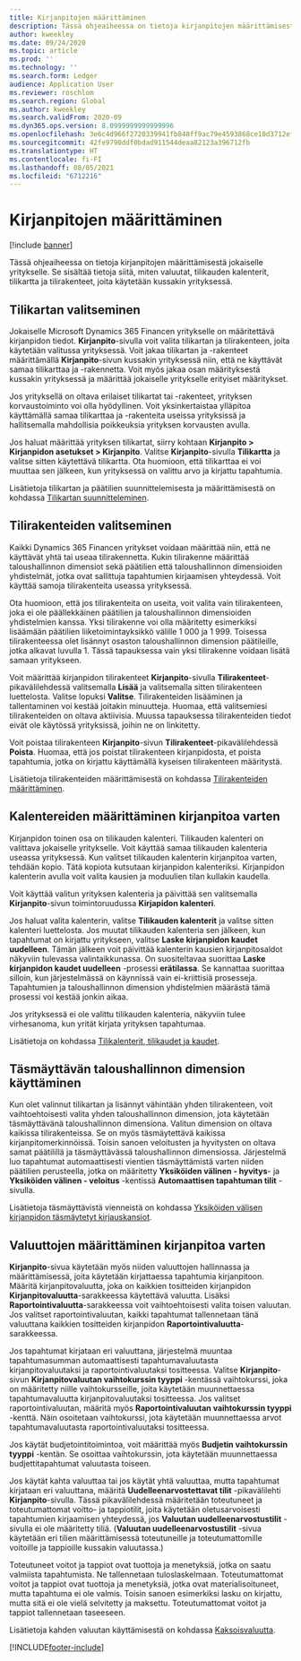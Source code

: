 ```yaml
---
title: Kirjanpitojen määrittäminen
description: Tässä ohjeaiheessa on tietoja kirjanpitojen määrittämisestä jokaiselle yritykselle. Se sisältää tietoja siitä, miten valuutat, tilikauden kalenterit, tilikartta ja tilirakenteet, joita käytetään kussakin yrityksessä.
author: kweekley
ms.date: 09/24/2020
ms.topic: article
ms.prod: ''
ms.technology: ''
ms.search.form: Ledger
audience: Application User
ms.reviewer: roschlom
ms.search.region: Global
ms.author: kweekley
ms.search.validFrom: 2020-09
ms.dyn365.ops.version: 8.0999999999999996
ms.openlocfilehash: 3e6c4d966f2720339941fb848ff9ac79e4593868ce10d3712efbb1ad18a9ceea
ms.sourcegitcommit: 42fe9790ddf0bdad911544deaa82123a396712fb
ms.translationtype: HT
ms.contentlocale: fi-FI
ms.lasthandoff: 08/05/2021
ms.locfileid: "6712216"
---
```

# <a name="configure-ledgers"></a>Kirjanpitojen määrittäminen

[!include [banner](../includes/banner.md)]

Tässä ohjeaiheessa on tietoja kirjanpitojen määrittämisestä jokaiselle yritykselle. Se sisältää tietoja siitä, miten valuutat, tilikauden kalenterit, tilikartta ja tilirakenteet, joita käytetään kussakin yrityksessä.

## <a name="selecting-the-chart-of-accounts"></a>Tilikartan valitseminen

Jokaiselle Microsoft Dynamics 365 Financen yritykselle on määritettävä kirjanpidon tiedot. **Kirjanpito**-sivulla voit valita tilikartan ja tilirakenteen, joita käytetään valitussa yrityksessä. Voit jakaa tilikartan ja -rakenteet määrittämällä **Kirjanpito**-sivun kussakin yrityksessä niin, että ne käyttävät samaa tilikarttaa ja -rakennetta. Voit myös jakaa osan määrityksestä kussakin yrityksessä ja määrittää jokaiselle yritykselle erityiset määritykset.

Jos yrityksellä on oltava erilaiset tilikartat tai -rakenteet, yrityksen korvaustoiminto voi olla hyödyllinen. Voit yksinkertaistaa ylläpitoa käyttämällä samaa tilikarttaa ja -rakenteita useissa yrityksissä ja hallitsemalla mahdollisia poikkeuksia yrityksen korvausten avulla.

Jos haluat määrittää yrityksen tilikartat, siirry kohtaan **Kirjanpito \> Kirjanpidon asetukset \> Kirjanpito**. Valitse **Kirjanpito**-sivulla **Tilikartta** ja valitse sitten käytettävä tilikartta. Ota huomioon, että tilikarttaa ei voi muuttaa sen jälkeen, kun yrityksessä on valittu arvo ja kirjattu tapahtumia.

Lisätietoja tilikartan ja päätilien suunnittelemisesta ja määrittämisestä on kohdassa [Tilikartan suunnitteleminen](plan-chart-of-accounts.md).

## <a name="selecting-account-structures"></a>Tilirakenteiden valitseminen

Kaikki Dynamics 365 Financen yritykset voidaan määrittää niin, että ne käyttävät yhtä tai useaa tilirakennetta. Kukin tilirakenne määrittää taloushallinnon dimensiot sekä päätilien että taloushallinnon dimensioiden yhdistelmät, jotka ovat sallittuja tapahtumien kirjaamisen yhteydessä. Voit käyttää samoja tilirakenteita useassa yrityksessä.

Ota huomioon, että jos tilirakenteita on useita, voit valita vain tilirakenteen, joka ei ole päällekkäinen päätilien ja taloushallinnon dimensioiden yhdistelmien kanssa. Yksi tilirakenne voi olla määritetty esimerkiksi lisäämään päätilien liiketoimintayksikkö välille 1 000 ja 1 999. Toisessa tilirakenteessa olet lisännyt osaston taloushallinnon dimension päätileille, jotka alkavat luvulla 1. Tässä tapauksessa vain yksi tilirakenne voidaan lisätä samaan yritykseen.

Voit määrittää kirjanpidon tilirakenteet **Kirjanpito**-sivulla **Tilirakenteet**-pikavälilehdessä valitsemalla **Lisää** ja valitsemalla sitten tilirakenteen luettelosta. Valitse lopuksi **Valitse**. Tilirakenteiden lisääminen ja tallentaminen voi kestää joitakin minuutteja. Huomaa, että valitsemiesi tilirakenteiden on oltava aktiivisia. Muussa tapauksessa tilirakenteiden tiedot eivät ole käytössä yrityksissä, joihin ne on linkitetty.

Voit poistaa tilirakenteen **Kirjanpito**-sivun **Tilirakenteet**-pikavälilehdessä **Poista**. Huomaa, että jos poistat tilirakenteen kirjanpidosta, et poista tapahtumia, jotka on kirjattu käyttämällä kyseisen tilirakenteen määritystä.

Lisätietoja tilirakenteiden määrittämisestä on kohdassa [Tilirakenteiden määrittäminen](configure-account-structures.md).

## <a name="configuring-calendars-for-the-ledger"></a>Kalentereiden määrittäminen kirjanpitoa varten

Kirjanpidon toinen osa on tilikauden kalenteri. Tilikauden kalenteri on valittava jokaiselle yritykselle. Voit käyttää samaa tilikauden kalenteria useassa yrityksessä. Kun valitset tilikauden kalenterin kirjanpitoa varten, tehdään kopio. Tätä kopiota kutsutaan kirjanpidon kalenteriksi. Kirjanpidon kalenterin avulla voit valita kausien ja moduulien tilan kullakin kaudella.

Voit käyttää valitun yrityksen kalenteria ja päivittää sen valitsemalla **Kirjanpito**-sivun toimintoruudussa **Kirjapidon kalenteri**.

Jos haluat valita kalenterin, valitse **Tilikauden kalenterit** ja valitse sitten kalenteri luettelosta. Jos muutat tilikauden kalenteria sen jälkeen, kun tapahtumat on kirjattu yritykseen, valitse **Laske kirjanpidon kaudet uudelleen**. Tämän jälkeen voit päivittää kalenterin kausien kirjanpitosaldot näkyviin tulevassa valintaikkunassa. On suositeltavaa suorittaa **Laske kirjanpidon kaudet uudelleen** -prosessi **erätilassa**. Se kannattaa suorittaa silloin, kun järjestelmässä on käynnissä vain ei-kriittisiä prosesseja. Tapahtumien ja taloushallinnon dimension yhdistelmien määrästä tämä prosessi voi kestää jonkin aikaa.

Jos yrityksessä ei ole valittu tilikauden kalenteria, näkyviin tulee virhesanoma, kun yrität kirjata yrityksen tapahtumaa.

Lisätietoja on kohdassa [Tilikalenterit, tilikaudet ja kaudet](../budgeting/fiscal-calendars-fiscal-years-periods.md).

## <a name="using-a-balancing-financial-dimension"></a>Täsmäyttävän taloushallinnon dimension käyttäminen

Kun olet valinnut tilikartan ja lisännyt vähintään yhden tilirakenteen, voit vaihtoehtoisesti valita yhden taloushallinnon dimension, jota käytetään täsmäyttävänä taloushallinnon dimensiona. Valitun dimension on oltava kaikissa tilirakenteissa. Se on myös täsmäytettävä kaikissa kirjanpitomerkinnöissä. Toisin sanoen veloitusten ja hyvitysten on oltava samat päätilillä ja täsmäyttävässä taloushallinnon dimensiossa. Järjestelmä luo tapahtumat automaattisesti vientien täsmäyttämistä varten niiden päätilien perusteella, jotka on määritetty **Yksiköiden välinen - hyvitys**- ja **Yksiköiden välinen - veloitus** -kentissä **Automaattisen tapahtuman tilit** -sivulla.

Lisätietoja täsmäyttävistä vienneistä on kohdassa [Yksiköiden välisen kirjanpidon täsmäytetyt kirjauskansiot](example-balanced-journals-interunit-accounting.md).

## <a name="configuring-currencies-for-the-ledger"></a>Valuuttojen määrittäminen kirjanpitoa varten

**Kirjanpito**-sivua käytetään myös niiden valuuttojen hallinnassa ja määrittämisessä, joita käytetään kirjattaessa tapahtumia kirjanpitoon. Määritä kirjanpitovaluutta, joka on kaikkien tositteiden kirjanpidon **Kirjanpitovaluutta**-sarakkeessa käytettävä valuutta. Lisäksi **Raportointivaluutta**-sarakkeessa voit vaihtoehtoisesti valita toisen valuutan. Jos valitset raportointivaluutan, kaikki tapahtumat tallennetaan tänä valuuttana kaikkien tositteiden kirjanpidon **Raportointivaluutta**-sarakkeessa.

Jos tapahtumat kirjataan eri valuuttana, järjestelmä muuntaa tapahtumasumman automaattisesti tapahtumavaluutasta kirjanpitovaluutaksi ja raportointivaluutaksi tositteessa. Valitse **Kirjanpito**-sivun **Kirjanpitovaluutan vaihtokurssin tyyppi** -kentässä vaihtokurssi, joka on määritetty niille vaihtokursseille, joita käytetään muunnettaessa tapahtumavaluutta kirjanpitovaluutaksi tositteessa. Jos valitset raportointivaluutan, määritä myös **Raportointivaluutan vaihtokurssin tyyppi** -kenttä. Näin osoitetaan vaihtokurssi, jota käytetään muunnettaessa arvot tapahtumavaluutasta raportointivaluutaksi tositteessa.

Jos käytät budjetointitoimintoa, voit määrittää myös **Budjetin vaihtokurssin tyyppi** -kentän. Se osoittaa vaihtokurssin, jota käytetään muunnettaessa budjettitapahtumat valuutasta toiseen.

Jos käytät kahta valuuttaa tai jos käytät yhtä valuuttaa, mutta tapahtumat kirjataan eri valuuttana, määritä **Uudelleenarvostettavat tilit** -pikavälilehti **Kirjanpito**-sivulla. Tässä pikavälilehdessä määritetään toteutuneet ja toteutumattomat voitto- ja tappiotilit, joita käytetään oletusarvoisesti tapahtumien kirjaamisen yhteydessä, jos **Valuutan uudelleenarvostustilit** -sivulla ei ole määritetty tiliä. (**Valuutan uudelleenarvostustilit** -sivua käytetään eri tilien määrittämisessä toteutuneille ja toteutumattomille voitoille ja tappioille kussakin valuutassa.)

Toteutuneet voitot ja tappiot ovat tuottoja ja menetyksiä, jotka on saatu valmiista tapahtumista. Ne tallennetaan tuloslaskelmaan. Toteutumattomat voitot ja tappiot ovat tuottoja ja menetyksiä, jotka ovat materialisoituneet, mutta tapahtuma ei ole valmis. Toisin sanoen esimerkiksi lasku on kirjattu, mutta sitä ei ole vielä selvitetty ja maksettu. Toteutumattomat voitot ja tappiot tallennetaan taseeseen.

Lisätietoja kahden valuutan käyttämisestä on kohdassa [Kaksoisvaluutta](dual-currency.md).


[!INCLUDE[footer-include](../../includes/footer-banner.md)]